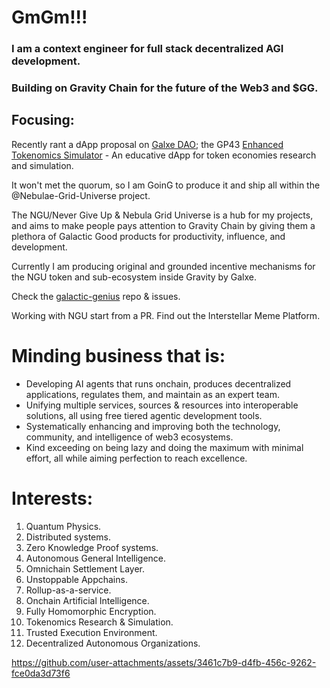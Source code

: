 # GmGm!!!
### I am a context engineer for full stack decentralized AGI development.
### Building on Gravity Chain for the future of the Web3 and $GG.

## Focusing:
Recently rant a dApp proposal on [Galxe DAO](https://dao.gravity.xyz/#/);
the GP43 [Enhanced Tokenomics Simulator](https://dao.gravity.xyz/#/proposal/0xf84a6424728ddd94ba83635c3f9e34b45f5443c929ef3be9ede95c118b8e353d) - An educative dApp for token economies research and simulation.

It won't met the quorum, so I am GoinG to produce it and ship all within the @Nebulae-Grid-Universe project.

The NGU/Never Give Up & Nebula Grid Universe is a hub for my projects, and aims to make people pays attention to Gravity Chain by giving them a plethora of Galactic Good products for productivity, influence, and development.

Currently I am producing original and grounded incentive mechanisms for the NGU token and sub-ecosystem inside Gravity by Galxe.

Check the [galactic-genius](https://github.com/Nebulae-Grid-Universe/galactic-genius) repo & issues.

Working with NGU start from a PR. Find out the Interstellar Meme Platform.

# Minding business that is:
- Developing AI agents that runs onchain, produces decentralized applications, regulates them, and maintain as an expert team.
- Unifying multiple services, sources & resources into interoperable solutions, all using free tiered agentic development tools.
- Systematically enhancing and improving both the technology, community, and intelligence of web3 ecosystems.
- Kind exceeding on being lazy and doing the maximum with minimal effort, all while aiming perfection to reach excellence.

# Interests:
1. Quantum Physics.
2. Distributed systems.
3. Zero Knowledge Proof systems.
4. Autonomous General Intelligence.
5. Omnichain Settlement Layer.
6. Unstoppable Appchains.
7. Rollup-as-a-service.
8. Onchain Artificial Intelligence.
9. Fully Homomorphic Encryption.
10. Tokenomics Research & Simulation.
11. Trusted Execution Environment.
12. Decentralized Autonomous Organizations.



https://github.com/user-attachments/assets/3461c7b9-d4fb-456c-9262-fce0da3d73f6


